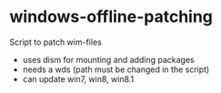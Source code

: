 windows-offline-patching
========================

Script to patch wim-files

- uses dism for mounting and adding packages
- needs a wds (path must be changed in the script)
- can update win7, win8, win8.1